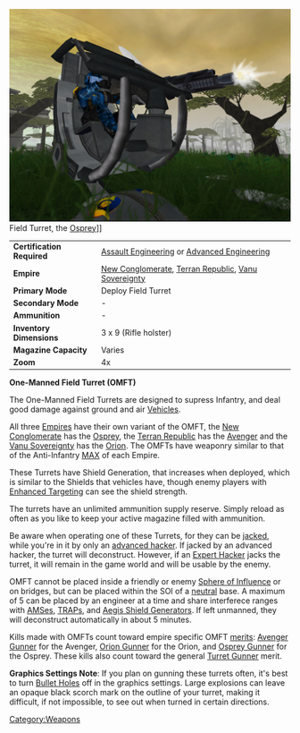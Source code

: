 ![](images/OspreyFront.jpg "fig:OspreyFront.jpg") Field Turret, the
[Osprey](Osprey.md "wikilink")\]\]

|                            |                                                                                                                                                          |
| -------------------------- | -------------------------------------------------------------------------------------------------------------------------------------------------------- |
| **Certification Required** | [Assault Engineering](Assault_Engineering.md "wikilink") or [Advanced Engineering](Advanced_Engineering.md "wikilink")                                   |
| **Empire**                 | [New Conglomerate](New_Conglomerate.md "wikilink"), [Terran Republic](Terran_Republic.md "wikilink"), [Vanu Sovereignty](Vanu_Sovereignty.md "wikilink") |
| **Primary Mode**           | Deploy Field Turret                                                                                                                                      |
| **Secondary Mode**         | \-                                                                                                                                                       |
| **Ammunition**             | \-                                                                                                                                                       |
| **Inventory Dimensions**   | 3 x 9 (Rifle holster)                                                                                                                                    |
| **Magazine Capacity**      | Varies                                                                                                                                                   |
| **Zoom**                   | 4x                                                                                                                                                       |

**One-Manned Field Turret (OMFT)**

The One-Manned Field Turrets are designed to supress Infantry, and deal
good damage against ground and air [Vehicles](Vehicle.md "wikilink").

All three [Empires](Empire.md "wikilink") have their own variant of the
OMFT, the [New Conglomerate](New_Conglomerate.md "wikilink") has the
[Osprey](Osprey.md "wikilink"), the [Terran
Republic](Terran_Republic.md "wikilink") has the
[Avenger](Avenger.md "wikilink") and the [Vanu
Sovereignty](Vanu_Sovereignty.md "wikilink") has the
[Orion](Orion.md "wikilink"). The OMFTs have weaponry similar to that of
the Anti-Infantry [MAX](MAX.md "wikilink") of each Empire.

These Turrets have Shield Generation, that increases when deployed,
which is similar to the Shields that vehicles have, though enemy players
with [Enhanced Targeting](Enhanced_Targeting.md "wikilink") can see the
shield strength.

The turrets have an unlimited ammunition supply reserve. Simply reload
as often as you like to keep your active magazine filled with
ammunition.

Be aware when operating one of these Turrets, for they can be
[jacked](jack.md "wikilink"), while you're in it by only an [advanced
hacker](Advanced_Hacking.md "wikilink"). If jacked by an advanced hacker,
the turret will deconstruct. However, if an [Expert
Hacker](Expert_Hacking.md "wikilink") jacks the turret, it will remain in
the game world and will be usable by the enemy.

OMFT cannot be placed inside a friendly or enemy [Sphere of
Influence](Sphere_of_Influence.md "wikilink") or on bridges, but can be
placed within the SOI of a [neutral](neutral.md "wikilink") base. A maximum
of 5 can be placed by an engineer at a time and share interferece ranges
with [AMSes](AMS.md "wikilink"), [TRAPs](TRAP.md "wikilink"), and [Aegis
Shield Generators](Aegis_Shield_Generator.md "wikilink"). If left unmanned,
they will deconstruct automatically in about 5 minutes.

Kills made with OMFTs count toward empire specific OMFT
[merits](merit.md "wikilink"): [Avenger Gunner](Avenger_Gunner.md "wikilink")
for the Avenger, [Orion Gunner](Orion_Gunner.md "wikilink") for the Orion,
and [Osprey Gunner](Osprey_Gunner.md "wikilink") for the Osprey. These
kills also count toward the general [Turret
Gunner](Turret_Gunner.md "wikilink") merit.

**Graphics Settings Note**: If you plan on gunning these turrets often,
it's best to turn [Bullet Holes](Menu.md#Video_Options "wikilink") off in
the graphics settings. Large explosions can leave an opaque black scorch
mark on the outline of your turret, making it difficult, if not
impossible, to see out when turned in certain directions.

[Category:Weapons](Category:Weapons.md "wikilink")
